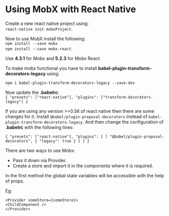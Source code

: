 # Using MobX with React Native

Create a new react native project using: <br>
`react-native init mobxProject`.

Now to use MobX install the following: <br>
`npm install --save mobx` <br>
`npm install --save mobx-react`.

Use <b>4.3.1</b> for Mobx and <b>5.2.3</b> for Mobx React.

To make mobx functional you have to install <b>babel-plugin-transform-decorators-legacy</b> using: <br>

`npm i babel-plugin-transform-decorators-legacy --save-dev` <br>

Now update the <b>.babelrc</b>: <br>
`{
  "presets": ["react-native"],
  "plugins": ["transform-decorators-legacy"]
}`

If you are using any version >=0.56 of react native then there are some changes for it. Install `@babel/plugin-proposal-decorators` instead of `babel-plugin-transform-decorators-legacy`. And then change the configuration of <b>.babelrc</b> with the following lines: <br>

`{
  "presets": ["react-native"],
  "plugins": [
    [
      "@babel/plugin-proposal-decorators",
      {
        "legacy": true
      }
    ]
  ]
}`


There are two ways to use Mobx:
* Pass it down via Provider.
* Create a store and import it in the components where it is required.

In the first method the global state variables will be accessible with the help of props.

Eg:  <br>

`<Provider someStore={someStore}>`<br>
    `<ChildComponent />`<br>
`</Provider>`


